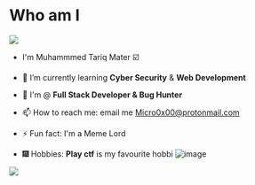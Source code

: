   # Who am I

   <img src="https://komarev.com/ghpvc/?username=Micro0x00">

- I'm Muhammmed Tariq Mater :ballot_box_with_check:

- :purple_heart: I’m currently learning  **Cyber Security** & **Web Development**
- :blue_heart: I'm @ **Full Stack Developer & Bug Hunter**
- 📫 How to reach me: email me Micro0x00@protonmail.com
- ⚡ Fun fact: I'm a Meme Lord 
-	🎆 Hobbies: **Play ctf** is  my favourite hobbi ![image](https://user-images.githubusercontent.com/67539414/111702372-d6ede280-8844-11eb-9730-94294628dce1.png)

<img src = "https://media.giphy.com/media/WUXLmewlvtuPBNQYao/giphy.gif">
												
